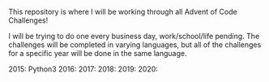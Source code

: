 This repository is where I will be working through all Advent of Code Challenges!

I will be trying to do one every business day, work/school/life pending. 
The challenges will be completed in varying languages, but all of the challenges for a specific year will be done in the same language.

2015: Python3
2016:
2017:
2018:
2019:
2020:

